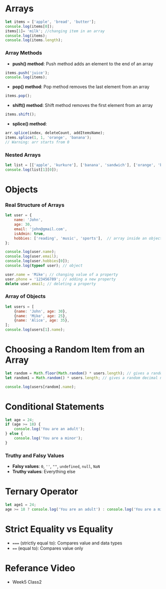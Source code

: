 # Arrays

```javascript
let items = ['apple', 'bread', 'butter'];
console.log(items[0]); 
items[1]= 'milk'; //changing item in an array
console.log(items);
console.log(items.length);
```

### Array Methods

- **push() method**: Push method adds an element to the end of an array

```javascript
items.push('juice');
console.log(items);
```

- **pop() method**: Pop method removes the last element from an array

```javascript
items.pop();
```

- **shift() method**: Shift method removes the first element from an array

```javascript
items.shift();
```

- **splice() method**:

```javascript
arr.splice(index, deleteCount, addItemsName);
items.splice(1, 1, 'orange', 'banana');
// Warning: arr starts from 0
```

### Nested Arrays

```javascript
let list = [['apple', 'kurkure'], ['banana', 'sandwich'], ['orange', 'burger']];
console.log(list[1][0]);
```

# Objects

### Real Structure of Arrays

```javascript
let user = {
    name: 'John',
    age: 30,
    email: 'john@gmail.com',
    isAdmin: true,
    hobbies: ['reading', 'music', 'sports'],  // array inside an object
};

console.log(user.name);
console.log(user.email);
console.log(user.hobbies[0]);
console.log(typeof user); // object

user.name = 'Mike'; // changing value of a property
user.phone = '123456789'; // adding a new property
delete user.email; // deleting a property
```

### Array of Objects

```javascript
let users = [
    {name: 'John', age: 30},
    {name: 'Mike', age: 25},
    {name: 'Alice', age: 35},
];
console.log(users[1].name);
```

# Choosing a Random Item from an Array

```javascript
let random = Math.floor(Math.random() * users.length); // gives a random whole number between 0 and items.length
let random1 = Math.random() * users.length; // gives a random decimal number between 0 and items.length

console.log(users[random].name);
```

# Conditional Statements

```javascript
let age = 24;
if (age >= 18) {
    console.log('You are an adult');
} else {
    console.log('You are a minor');
}
```

### Truthy and Falsy Values
- **Falsy values**: `0`, `''`, `""`, `undefined`, `null`, `NaN`
- **Truthy values**: Everything else

# Ternary Operator

```javascript
let age1 = 24;
age >= 18 ? console.log('You are an adult') : console.log('You are a minor');
```

# Strict Equality vs Equality

- `===` (strictly equal to): Compares value and data types
- `==` (equal to): Compares value only


# Referance Video
- Week5 Class2